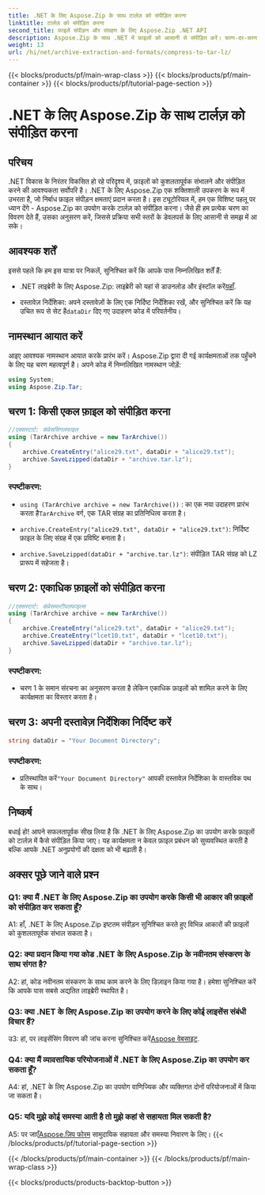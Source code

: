 ```yaml
---
title: .NET के लिए Aspose.Zip के साथ टार्लज़ को संपीड़ित करना
linktitle: टार्लज़ को संपीड़ित करना
second_title: फ़ाइलें संपीड़न और संग्रहण के लिए Aspose.Zip .NET API
description: Aspose.Zip के साथ .NET में फ़ाइलों को आसानी से संपीड़ित करें। चरण-दर-चरण टार्लज़ अभिलेखागार बनाना सीखें।
weight: 13
url: /hi/net/archive-extraction-and-formats/compress-to-tar-lz/
---
```


{{< blocks/products/pf/main-wrap-class >}}
{{< blocks/products/pf/main-container >}}
{{< blocks/products/pf/tutorial-page-section >}}

# .NET के लिए Aspose.Zip के साथ टार्लज़ को संपीड़ित करना

## परिचय

.NET विकास के निरंतर विकसित हो रहे परिदृश्य में, फ़ाइलों को कुशलतापूर्वक संभालने और संपीड़ित करने की आवश्यकता सर्वोपरि है। .NET के लिए Aspose.Zip एक शक्तिशाली उपकरण के रूप में उभरता है, जो निर्बाध फ़ाइल संपीड़न क्षमताएं प्रदान करता है। इस ट्यूटोरियल में, हम एक विशिष्ट पहलू पर ध्यान देंगे - Aspose.Zip का उपयोग करके टार्लज़ को संपीड़ित करना। जैसे ही हम प्रत्येक चरण का विवरण देते हैं, उसका अनुसरण करें, जिससे प्रक्रिया सभी स्तरों के डेवलपर्स के लिए आसानी से समझ में आ सके।

## आवश्यक शर्तें

इससे पहले कि हम इस यात्रा पर निकलें, सुनिश्चित करें कि आपके पास निम्नलिखित शर्तें हैं:

-  .NET लाइब्रेरी के लिए Aspose.Zip: लाइब्रेरी को यहां से डाउनलोड और इंस्टॉल करें[यहाँ](https://releases.aspose.com/zip/net/).

-  दस्तावेज़ निर्देशिका: अपने दस्तावेज़ों के लिए एक निर्दिष्ट निर्देशिका रखें, और सुनिश्चित करें कि यह उचित रूप से सेट है`dataDir` दिए गए उदाहरण कोड में परिवर्तनीय।

## नामस्थान आयात करें

आइए आवश्यक नामस्थान आयात करके प्रारंभ करें। Aspose.Zip द्वारा दी गई कार्यक्षमताओं तक पहुँचने के लिए यह चरण महत्वपूर्ण है। अपने कोड में निम्नलिखित नामस्थान जोड़ें:

```csharp
using System;
using Aspose.Zip.Tar;
```

## चरण 1: किसी एकल फ़ाइल को संपीड़ित करना

```csharp
//एक्सस्टार्ट: कंप्रेससिंगलफाइल
using (TarArchive archive = new TarArchive())
{
    archive.CreateEntry("alice29.txt", dataDir + "alice29.txt");
    archive.SaveLzipped(dataDir + "archive.tar.lz");
}
```

### स्पष्टीकरण:

- `using (TarArchive archive = new TarArchive())` : का एक नया उदाहरण प्रारंभ करता है`TarArchive` वर्ग, एक TAR संग्रह का प्रतिनिधित्व करता है।

- `archive.CreateEntry("alice29.txt", dataDir + "alice29.txt")`: निर्दिष्ट फ़ाइल के लिए संग्रह में एक प्रविष्टि बनाता है।

- `archive.SaveLzipped(dataDir + "archive.tar.lz")`: संपीड़ित TAR संग्रह को LZ प्रारूप में सहेजता है।

## चरण 2: एकाधिक फ़ाइलों को संपीड़ित करना

```csharp
//एक्सस्टार्ट: कंप्रेसमल्टीपलफाइल्स
using (TarArchive archive = new TarArchive())
{
    archive.CreateEntry("alice29.txt", dataDir + "alice29.txt");
    archive.CreateEntry("lcet10.txt", dataDir + "lcet10.txt");
    archive.SaveLzipped(dataDir + "archive.tar.lz");
}
```

### स्पष्टीकरण:

- चरण 1 के समान संरचना का अनुसरण करता है लेकिन एकाधिक फ़ाइलों को शामिल करने के लिए कार्यक्षमता का विस्तार करता है।

## चरण 3: अपनी दस्तावेज़ निर्देशिका निर्दिष्ट करें


```csharp
string dataDir = "Your Document Directory";
```

### स्पष्टीकरण:

-  प्रतिस्थापित करें`"Your Document Directory"` आपकी दस्तावेज़ निर्देशिका के वास्तविक पथ के साथ।

## निष्कर्ष

बधाई हो! आपने सफलतापूर्वक सीख लिया है कि .NET के लिए Aspose.Zip का उपयोग करके फ़ाइलों को टार्लज़ में कैसे संपीड़ित किया जाए। यह कार्यक्षमता न केवल फ़ाइल प्रबंधन को सुव्यवस्थित करती है बल्कि आपके .NET अनुप्रयोगों की दक्षता को भी बढ़ाती है।

## अक्सर पूछे जाने वाले प्रश्न

### Q1: क्या मैं .NET के लिए Aspose.Zip का उपयोग करके किसी भी आकार की फ़ाइलों को संपीड़ित कर सकता हूँ?

A1: हाँ, .NET के लिए Aspose.Zip इष्टतम संपीड़न सुनिश्चित करते हुए विभिन्न आकारों की फ़ाइलों को कुशलतापूर्वक संभाल सकता है।

### Q2: क्या प्रदान किया गया कोड .NET के लिए Aspose.Zip के नवीनतम संस्करण के साथ संगत है?

A2: हां, कोड नवीनतम संस्करण के साथ काम करने के लिए डिज़ाइन किया गया है। हमेशा सुनिश्चित करें कि आपके पास सबसे अद्यतित लाइब्रेरी स्थापित है।

### Q3: क्या .NET के लिए Aspose.Zip का उपयोग करने के लिए कोई लाइसेंस संबंधी विचार हैं?

 उ3: हां, पर लाइसेंसिंग विवरण की जांच करना सुनिश्चित करें[Aspose वेबसाइट](https://purchase.aspose.com/buy).

### Q4: क्या मैं व्यावसायिक परियोजनाओं में .NET के लिए Aspose.Zip का उपयोग कर सकता हूँ?

A4: हां, .NET के लिए Aspose.Zip का उपयोग वाणिज्यिक और व्यक्तिगत दोनों परियोजनाओं में किया जा सकता है।

### Q5: यदि मुझे कोई समस्या आती है तो मुझे कहां से सहायता मिल सकती है?

 A5: पर जाएँ[Aspose.ज़िप फोरम](https://forum.aspose.com/c/zip/37) सामुदायिक सहायता और समस्या निवारण के लिए।
{{< /blocks/products/pf/tutorial-page-section >}}

{{< /blocks/products/pf/main-container >}}
{{< /blocks/products/pf/main-wrap-class >}}

{{< blocks/products/products-backtop-button >}}
